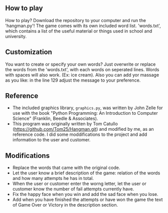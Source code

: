 ## How to play
How to play? Download the repository to your computer and run the 'hangman.py'! The game comes with its own included word list. 'words.txt', which contains a list of the useful material or things used in school and university.

## Customization
You want to create or specify your own words? Just overwrite or replace the words from the 'words.txt', with each words on seperated lines. Words with spaces will also work. (Ex: ice cream). Also you can add yor massage as you like: in the line 129 adjust the message to your preference.

## Reference
- The included graphics library, `graphics.py`, was written by John Zelle for use with the book "Python Programming: An Introduction to Computer Science" (Franklin, Beedle & Associates).
- This program was originally written by Tom Catullo (https://github.com/Tom25/Hangman.git) and modified by me, as an reference code. I did some moddifications to the project and add information to the user and customer.

## Modifications
- Replace the words that came with the original code.
- Let the user know a brief description of the game: relation of the words and how many attempts he has in total.
- When the user or customer enter the worng letter, let the user or customer know the number of fail attempts currently have.
- Fix the happy face when you win and add the sad face when you lose.
- Add when you have finished the attempts or have won the game the text of Game Over or Victory in the description section.
